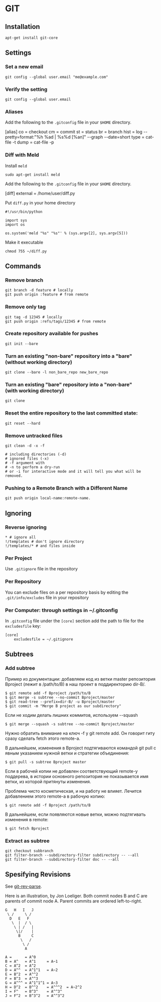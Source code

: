 # GIT

## Installation

    apt-get install git-core

## Settings

### Set a new email

    git config --global user.email "me@example.com"

### Verify the setting

    git config --global user.email

### Aliases

Add the following to the `.gitconfig` file in your `$HOME` directory.

[alias]
  co = checkout
  cm = commit
  st = status
  br = branch
  hist = log --pretty=format:\"%h %ad | %s%d [%an]\" --graph --date=short
  type = cat-file -t
  dump = cat-file -p

### Diff with Meld

Install `meld`

    sudo apt-get install meld

Add the following to the `.gitconfig` file in your `$HOME` directory.

[diff]
        external = /home/user/diff.py

Put `diff.py` in your home directory

    #!/usr/bin/python

    import sys
    import os

    os.system('meld "%s" "%s"' % (sys.argv[2], sys.argv[5]))

Make it executable

    chmod 755 ~/diff.py

## Commands

### Remove branch

    git branch -d feature # locally
    git push origin :feature # from remote

### Remove only tag

    git tag -d 12345 # locally
    git push origin :refs/tags/12345 # from remote

### Create repository available for pushes

    git init --bare

<h3> Turn an existing "non-bare" repository into a "bare"<br/>
(without working directory)</h3>

    git clone --bare -l non_bare_repo new_bare_repo

<h3>Turn an existing "bare" repository into a "non-bare" <br/>
(with working directory)</h3>

    git clone

### Reset the entire repository to the last committed state:

    git reset --hard

### Remove untracked files

    git clean -d -x -f

    # including directories (-d)
    # ignored files (-x)
    # -f argument with
    # -n to perform a dry-run
    # or -i for interactive mode and it will tell you what will be removed.

### Pushing to a Remote Branch with a Different Name

    git push origin local-name:remote-name.

## Ignoring

### Reverse ignoring

    * # ignore all
    !/templates # don't ignore directory
    !/templates/* # and files inside

### Per Project

Use `.gitignore` file in the repository

### Per Repository

You can exclude files on a per repository basis by editing the
`.git/info/excludes` file in your repository

### Per Computer: through settings in ~/.gitconfig


In `.gitconfig` file under the `[core]` section add the path to file for
the `excludesfile` key:

    [core]
        excludesfile = ~/.gitignore

## Subtrees

### Add subtree

Пример из документации: добавляем код из ветки master репозитория Bproject
(лежит в /path/to/B) в наш проект в поддиректорию dir-B/.

    $ git remote add -f Bproject /path/to/B
    $ git merge -s subtree --no-commit Bproject/master
    $ git read-tree --prefix=dir-B/ -u Bproject/master
    $ git commit -m "Merge B project as our subdirectory"

Если не ходим делать лишних коммитов, используем --squash

    $ git merge --squash -s subtree --no-commit Bproject/master

Нужно обратить внимание на ключ -f у git remote add.
Он говорит гиту сразу сделать fetch этого remote-а.

В дальнейшем, изменения в Bproject подтягиваются командой git pull с явным
указанием нужной ветки и стратегии объединения:

    $ git pull -s subtree Bproject master


Если в рабочей копии не добавлен соответствующий remote-у поддерева, в истории
основного репозитория не показывается имя ветки, из которой притянуты изменения.

Проблема чисто косметическая, и на работу не влияет. Лечится добавлением этого
remote-а в рабочую копию:

    $ git remote add -f Bproject /path/to/B


В дальнейшем, если появляются новые ветки, можно подтягивать изменения в remote:

    $ git fetch Bproject

### Extract as subtree

    git checkout subbranch
    git filter-branch --subdirectory-filter subdirectory -- --all
    git filter-branch --subdirectory-filter doc -- --all

## Spesifying Revisions

See [git-rev-parse](http://schacon.github.io/git/git-rev-parse#_specifying_revisions).

Here is an illustration, by Jon Loeliger. Both commit nodes B and C are parents
of commit node A. Parent commits are ordered left-to-right.

    G   H   I   J
     \ /     \ /
      D   E   F
       \  |  / \
        \ | /   |
         \|/    |
          B     C
           \   /
            \ /
             A

    A =      = A^0
    B = A^   = A^1     = A~1
    C = A^2  = A^2
    D = A^^  = A^1^1   = A~2
    E = B^2  = A^^2
    F = B^3  = A^^3
    G = A^^^ = A^1^1^1 = A~3
    H = D^2  = B^^2    = A^^^2  = A~2^2
    I = F^   = B^3^    = A^^3^
    J = F^2  = B^3^2   = A^^3^2
